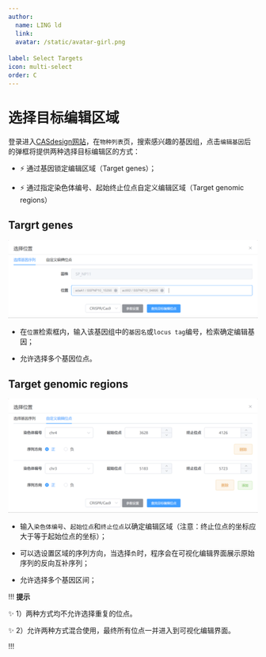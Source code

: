 ```yaml
---
author:
  name: LING ld
  link: 
  avatar: /static/avatar-girl.png

label: Select Targets
icon: multi-select
order: C
---
```


# 选择目标编辑区域

登录进入[CASdesign网站](http://124.71.187.96:8081/)，在`物种列表`页，搜索感兴趣的基因组，点击`编辑基因`后的弹框将提供两种选择目标编辑区的方式：

* :zap: 通过基因锁定编辑区域（Target genes）；

* :zap: 通过指定染色体编号、起始终止位点自定义编辑区域（Target genomic regions）

## Targrt genes

![！！后面需更新下这个图](../static/target-genes.png)

* 在`位置`检索框内，输入该基因组中的`基因名`或`locus tag`编号，检索确定编辑基因；

* 允许选择多个基因位点。


## Target genomic regions

![！！后面需更新下这个图](../static/target-genomic-regions.png)

* 输入`染色体编号`、`起始位点`和`终止位点`以确定编辑区域（注意：终止位点的坐标应大于等于起始位点的坐标）；

* 可以选设置区域的序列方向，当选择`负`时，程序会在可视化编辑界面展示原始序列的反向互补序列；

* 允许选择多个基因区间；


!!! **提示**

:sparkles: 1）两种方式均不允许选择重复的位点。

:sparkles: 2）允许两种方式混合使用，最终所有位点一并进入到可视化编辑界面。

!!!